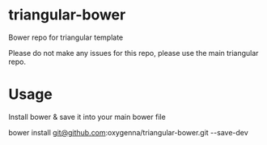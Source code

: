 # triangular-bower
Bower repo for triangular template

Please do not make any issues for this repo, please use the main triangular repo.

# Usage 

Install bower & save it into your main bower file

  bower install git@github.com:oxygenna/triangular-bower.git --save-dev
